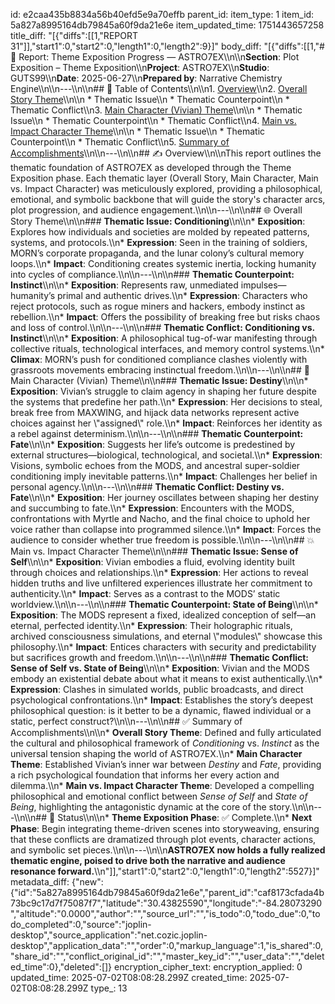id: e2caa435b8834a56b40efd5e9a70effb
parent_id: 
item_type: 1
item_id: 5a827a8995164db79845a60f9da21e6e
item_updated_time: 1751443657258
title_diff: "[{\"diffs\":[[1,\"REPORT 31\"]],\"start1\":0,\"start2\":0,\"length1\":0,\"length2\":9}]"
body_diff: "[{\"diffs\":[[1,\"# 📘 Report: Theme Exposition Progress — ASTRO7EX\\\n\\\n**Section**: Plot Exposition – Theme Exposition\\\n**Project**: ASTRO7EX\\\n**Studio**: GUTS99\\\n**Date**: 2025-06-27\\\n**Prepared by**: Narrative Chemistry Engine\\\n\\\n---\\\n\\\n## 📓 Table of Contents\\\n\\\n1. [Overview](#overview)\\\n2. [Overall Story Theme](#overall-story-theme)\\\n\\\n   * Thematic Issue\\\n   * Thematic Counterpoint\\\n   * Thematic Conflict\\\n3. [Main Character (Vivian) Theme](#main-character-vivian-theme)\\\n\\\n   * Thematic Issue\\\n   * Thematic Counterpoint\\\n   * Thematic Conflict\\\n4. [Main vs. Impact Character Theme](#main-vs-impact-character-theme)\\\n\\\n   * Thematic Issue\\\n   * Thematic Counterpoint\\\n   * Thematic Conflict\\\n5. [Summary of Accomplishments](#summary-of-accomplishments)\\\n\\\n---\\\n\\\n## ✍️ Overview\\\n\\\nThis report outlines the thematic foundation of ASTRO7EX as developed through the Theme Exposition phase. Each thematic layer (Overall Story, Main Character, Main vs. Impact Character) was meticulously explored, providing a philosophical, emotional, and symbolic backbone that will guide the story's character arcs, plot progression, and audience engagement.\\\n\\\n---\\\n\\\n## 🌐 Overall Story Theme\\\n\\\n### **Thematic Issue: Conditioning**\\\n\\\n* **Exposition**: Explores how individuals and societies are molded by repeated patterns, systems, and protocols.\\\n* **Expression**: Seen in the training of soldiers, MORN’s corporate propaganda, and the lunar colony’s cultural memory loops.\\\n* **Impact**: Conditioning creates systemic inertia, locking humanity into cycles of compliance.\\\n\\\n---\\\n\\\n### **Thematic Counterpoint: Instinct**\\\n\\\n* **Exposition**: Represents raw, unmediated impulses—humanity’s primal and authentic drives.\\\n* **Expression**: Characters who reject protocols, such as rogue miners and hackers, embody instinct as rebellion.\\\n* **Impact**: Offers the possibility of breaking free but risks chaos and loss of control.\\\n\\\n---\\\n\\\n### **Thematic Conflict: Conditioning vs. Instinct**\\\n\\\n* **Exposition**: A philosophical tug-of-war manifesting through collective rituals, technological interfaces, and memory control systems.\\\n* **Climax**: MORN’s push for conditioned compliance clashes violently with grassroots movements embracing instinctual freedom.\\\n\\\n---\\\n\\\n## 🧬 Main Character (Vivian) Theme\\\n\\\n### **Thematic Issue: Destiny**\\\n\\\n* **Exposition**: Vivian’s struggle to claim agency in shaping her future despite the systems that predefine her path.\\\n* **Expression**: Her decisions to steal, break free from MAXWING, and hijack data networks represent active choices against her \\\"assigned\\\" role.\\\n* **Impact**: Reinforces her identity as a rebel against determinism.\\\n\\\n---\\\n\\\n### **Thematic Counterpoint: Fate**\\\n\\\n* **Exposition**: Suggests her life’s outcome is predestined by external structures—biological, technological, and societal.\\\n* **Expression**: Visions, symbolic echoes from the MODS, and ancestral super-soldier conditioning imply inevitable patterns.\\\n* **Impact**: Challenges her belief in personal agency.\\\n\\\n---\\\n\\\n### **Thematic Conflict: Destiny vs. Fate**\\\n\\\n* **Exposition**: Her journey oscillates between shaping her destiny and succumbing to fate.\\\n* **Expression**: Encounters with the MODS, confrontations with Myrtle and Nacho, and the final choice to uphold her voice rather than collapse into programmed silence.\\\n* **Impact**: Forces the audience to consider whether true freedom is possible.\\\n\\\n---\\\n\\\n## 💥 Main vs. Impact Character Theme\\\n\\\n### **Thematic Issue: Sense of Self**\\\n\\\n* **Exposition**: Vivian embodies a fluid, evolving identity built through choices and relationships.\\\n* **Expression**: Her actions to reveal hidden truths and live unfiltered experiences illustrate her commitment to authenticity.\\\n* **Impact**: Serves as a contrast to the MODS’ static worldview.\\\n\\\n---\\\n\\\n### **Thematic Counterpoint: State of Being**\\\n\\\n* **Exposition**: The MODS represent a fixed, idealized conception of self—an eternal, perfected identity.\\\n* **Expression**: Their holographic rituals, archived consciousness simulations, and eternal \\\"modules\\\" showcase this philosophy.\\\n* **Impact**: Entices characters with security and predictability but sacrifices growth and freedom.\\\n\\\n---\\\n\\\n### **Thematic Conflict: Sense of Self vs. State of Being**\\\n\\\n* **Exposition**: Vivian and the MODS embody an existential debate about what it means to exist authentically.\\\n* **Expression**: Clashes in simulated worlds, public broadcasts, and direct psychological confrontations.\\\n* **Impact**: Establishes the story’s deepest philosophical question: is it better to be a dynamic, flawed individual or a static, perfect construct?\\\n\\\n---\\\n\\\n## ✅ Summary of Accomplishments\\\n\\\n* **Overall Story Theme**: Defined and fully articulated the cultural and philosophical framework of *Conditioning* vs. *Instinct* as the universal tension shaping the world of ASTRO7EX.\\\n* **Main Character Theme**: Established Vivian’s inner war between *Destiny* and *Fate*, providing a rich psychological foundation that informs her every action and dilemma.\\\n* **Main vs. Impact Character Theme**: Developed a compelling philosophical and emotional conflict between *Sense of Self* and *State of Being*, highlighting the antagonistic dynamic at the core of the story.\\\n\\\n---\\\n\\\n## 🏁 Status\\\n\\\n* **Theme Exposition Phase**: ✅ Complete.\\\n* **Next Phase**: Begin integrating theme-driven scenes into storyweaving, ensuring that these conflicts are dramatized through plot events, character actions, and symbolic set pieces.\\\n\\\n---\\\n\\\n**ASTRO7EX now holds a fully realized thematic engine, poised to drive both the narrative and audience resonance forward.**\\\n\"]],\"start1\":0,\"start2\":0,\"length1\":0,\"length2\":5527}]"
metadata_diff: {"new":{"id":"5a827a8995164db79845a60f9da21e6e","parent_id":"caf8173cfada4b73bc9c17d7f75087f7","latitude":"30.43825590","longitude":"-84.28073290","altitude":"0.0000","author":"","source_url":"","is_todo":0,"todo_due":0,"todo_completed":0,"source":"joplin-desktop","source_application":"net.cozic.joplin-desktop","application_data":"","order":0,"markup_language":1,"is_shared":0,"share_id":"","conflict_original_id":"","master_key_id":"","user_data":"","deleted_time":0},"deleted":[]}
encryption_cipher_text: 
encryption_applied: 0
updated_time: 2025-07-02T08:08:28.299Z
created_time: 2025-07-02T08:08:28.299Z
type_: 13